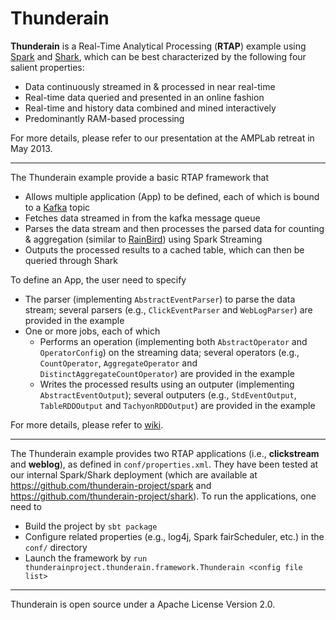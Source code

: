Thunderain
==============

**Thunderain** is a Real-Time Analytical Processing (<strong>RTAP</strong>) example using [Spark](http://spark-project.org/) and [Shark](http://shark.cs.berkeley.edu/), which can be best characterized by the following four salient properties:

 * Data continuously streamed in & processed in near real-time
 * Real-time data queried and presented in an online fashion
 * Real-time and history data combined and mined interactively
 * Predominantly RAM-based processing

For more details, please refer to our presentation at the AMPLab retreat in May 2013.

---

The Thunderain example provide a basic RTAP framework that

 * Allows multiple application (App) to be defined, each of which is bound to a [Kafka](http://kafka.apache.org/) topic
 * Fetches data streamed in from the kafka message queue
 * Parses the data stream and then processes the parsed data for counting & aggregation (similar to [RainBird](http://www.slideshare.net/kevinweil/rainbird-realtime-analytics-at-twitter-strata-2011)) using Spark Streaming
 * Outputs the processed results to a cached table, which can then be queried through Shark

To define an App, the user need to specify

 * The parser (implementing `AbstractEventParser`) to parse the data stream; several parsers (e.g., `ClickEventParser` and `WebLogParser`) are provided in the example
 * One or more jobs, each of which
   * Performs an operation (implementing both `AbstractOperator` and `OperatorConfig`) on the streaming data; several operators (e.g., `CountOperator`, `AggregateOperator` and `DistinctAggregateCountOperator`) are provided in the example
   * Writes the processed results using an outputer (implementing ` AbstractEventOutput `); several outputers (e.g., ` StdEventOutput `, ` TableRDDOutput` and ` TachyonRDDOutput `) are provided in the example

For more details, please refer to [wiki](https://github.com/thunderain-project/thunderain/wiki).

---

The Thunderain example provides two RTAP applications (i.e., **clickstream** and **weblog**), as defined in `conf/properties.xml`. They have been tested at our internal Spark/Shark deployment (which are available at <https://github.com/thunderain-project/spark> and <https://github.com/thunderain-project/shark>). To run the applications, one need to

 * Build the project by `sbt package`
 * Configure related properties (e.g., log4j, Spark fairScheduler, etc.) in the `conf/` directory
 * Launch the framework by `run thunderainproject.thunderain.framework.Thunderain <config file list>`

---

Thunderain is open source under a Apache License Version 2.0.
